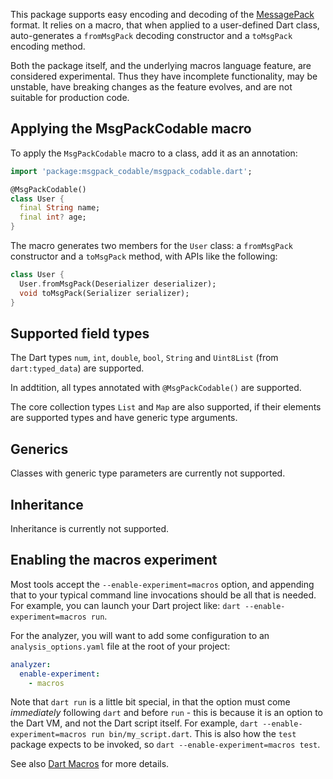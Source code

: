 This package supports easy encoding and decoding of the [MessagePack](https://msgpack.org/) format. It relies on a macro, that when applied to a user-defined Dart class, auto-generates a `fromMsgPack` decoding constructor and a `toMsgPack` encoding method.

Both the package itself, and the underlying macros language feature, are considered experimental. Thus they have incomplete functionality, may be unstable, have breaking changes as the feature evolves, and are not suitable for production code.

## Applying the MsgPackCodable macro

To apply the `MsgPackCodable` macro to a class, add it as an annotation:

```dart
import 'package:msgpack_codable/msgpack_codable.dart';

@MsgPackCodable()
class User {
  final String name;
  final int? age;
}
```

The macro generates two members for the `User` class: a `fromMsgPack` constructor
and a `toMsgPack` method, with APIs like the following:

```dart
class User {
  User.fromMsgPack(Deserializer deserializer);
  void toMsgPack(Serializer serializer);
}
```

## Supported field types

The Dart types `num`, `int`, `double`, `bool`, `String` and `Uint8List` (from `dart:typed_data`) are supported.

In addtition, all types annotated with `@MsgPackCodable()` are supported.

The core collection types `List` and `Map` are also supported, if their elements are supported types and have generic type arguments.

## Generics

Classes with generic type parameters are currently not supported.

## Inheritance

Inheritance is currently not supported.

## Enabling the macros experiment

Most tools accept the `--enable-experiment=macros` option, and appending that to your typical command line invocations should be all that is needed. For example, you can launch your Dart project like: `dart --enable-experiment=macros run`.

For the analyzer, you will want to add some configuration to an
`analysis_options.yaml` file at the root of your project:

```yaml
analyzer:
  enable-experiment:
    - macros
```

Note that `dart run` is a little bit special, in that the option must come _immediately_ following `dart` and before `run` - this is because it is an option to the Dart VM, and not the Dart script itself. For example, `dart --enable-experiment=macros run bin/my_script.dart`. This is also how the `test` package expects to be invoked, so `dart --enable-experiment=macros test`.

See also [Dart Macros](https://dart.dev/language/macros) for more details.
